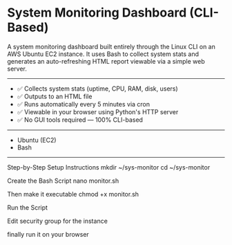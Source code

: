 #  System Monitoring Dashboard (CLI-Based)

A system monitoring dashboard built entirely through the Linux CLI on an AWS Ubuntu EC2 instance. It uses Bash to collect system stats and generates an auto-refreshing HTML report viewable via a simple web server.

---



- ✅ Collects system stats (uptime, CPU, RAM, disk, users)
- ✅ Outputs to an HTML file
- ✅ Runs automatically every 5 minutes via cron
- ✅ Viewable in your browser using Python's HTTP server
- ✅ No GUI tools required — 100% CLI-based

---


- Ubuntu (EC2)
- Bash

---

 Step-by-Step Setup Instructions
mkdir ~/sys-monitor
cd ~/sys-monitor


Create the Bash Script
nano monitor.sh


Then make it executable
chmod +x monitor.sh


Run the Script


Edit security group for the instance


finally run it on your browser

